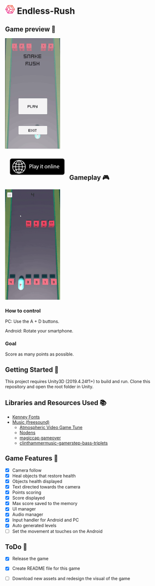 # [![Game Logo](GitHub/logo/transparent-cube-icon-32.PNG)](https://github.com/Matvei-Fadeev/Endless-Rush) Endless-Rush

## Game preview :movie_camera:
![Game Preview](GitHub/gifs/preview.gif)

[<img alt='Play it online' align="left" src='GitHub/badges/play-online-badge.png' width="180px" style="padding:15px"/><br /><br />](https://simmer.io/@Krecker/snake-rush "Play it online")

## Gameplay :video_game:

![Game Preview](GitHub/gifs/gameplay.gif)

### How to control
PC: Use the A + D buttons.

Android: Rotate your smartphone.

### Goal

Score as many points as possible.

## Getting Started :traffic_light:
This project requires Unity3D (2019.4.24f1+) to build and run. Clone this repository and open the root folder in Unity.

## Libraries and Resources Used :books:

* [Kenney Fonts](https://www.kenney.nl/assets/kenney-fonts)
* [Music (freesound)](https://freesound.org/)
  * [Atmospheric Video Game Tune](https://freesound.org/people/SRJA_Gaming/sounds/545392/)
  * [Nodens](https://freesound.org/people/axtoncrolley/sounds/172707/)
  * [magiccap gameover](https://freesound.org/people/vanceparley/sounds/412082/)
  * [clinthammermusic-gamerstep-bass-triplets](https://freesound.org/people/Clinthammer/sounds/179511/)

## Game Features :checkered_flag:
- [X] Camera follow
- [X] Heal objects that restore health
- [X] Objects health displayed
- [X] Text directed towards the camera
- [X] Points scoring
- [X] Score displayed
- [X] Max score saved to the memory
- [X] UI manager
- [X] Audio manager
- [X] Input handler for Android and PC
- [X] Auto generated levels
- [ ] Set the movement at touches on the Android

## ToDo :bookmark_tabs:
- [X] Release the game
- [X] Create README file for this game

- [ ] Download new assets and redesign the visual of the game

